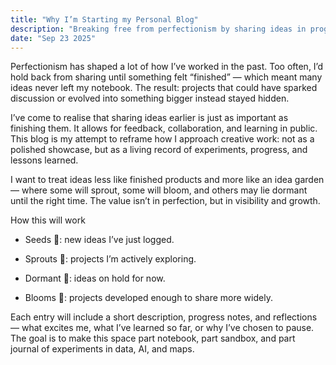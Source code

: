 ```yaml
---
title: "Why I’m Starting my Personal Blog"
description: "Breaking free from perfectionism by sharing ideas in progress."
date: "Sep 23 2025"
---
```

Perfectionism has shaped a lot of how I’ve worked in the past. Too often, I’d hold back from sharing until something felt “finished” — which meant many ideas never left my notebook. The result: projects that could have sparked discussion or evolved into something bigger instead stayed hidden.

I’ve come to realise that sharing ideas earlier is just as important as finishing them. It allows for feedback, collaboration, and learning in public. This blog is my attempt to reframe how I approach creative work: not as a polished showcase, but as a living record of experiments, progress, and lessons learned.

I want to treat ideas less like finished products and more like an idea garden — where some will sprout, some will bloom, and others may lie dormant until the right time. The value isn’t in perfection, but in visibility and growth.

How this will work

- Seeds 🌱: new ideas I’ve just logged.

- Sprouts 🌿: projects I’m actively exploring.

- Dormant 🍂: ideas on hold for now.

- Blooms 🌸: projects developed enough to share more widely.

Each entry will include a short description, progress notes, and reflections — what excites me, what I’ve learned so far, or why I’ve chosen to pause. The goal is to make this space part notebook, part sandbox, and part journal of experiments in data, AI, and maps.

